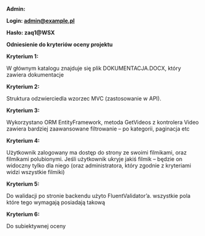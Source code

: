 **Admin:**

**Login: <admin@example.pl>**

**Hasło: zaq1@WSX**



**Odniesienie do kryteriów oceny projektu**

**Kryterium 1:**

W głównym katalogu znajduje się plik DOKUMENTACJA.DOCX, który zawiera dokumentacje

**Kryterium 2:**

Struktura odzwierciedla wzorzec MVC (zastosowanie w API).

**Kryterium 3:**

Wykorzystano ORM EntityFramework, metoda GetVideos z kontrolera Video zawiera bardziej zaawansowane filtrowanie – po kategorii, paginacja etc

**Kryterium 4:**

Użytkownik zalogowany ma dostęp do strony ze swoimi filmikami, oraz filmikami polubionymi. Jeśli użytkownik ukryje jakiś filmik – będzie on widoczny tylko dla niego (oraz administratora, który zgodnie z kryteriami widzi wszystkie filmiki)

**Kryterium 5:**

Do walidacji po stronie backendu użyto FluentValidator’a. wszystkie pola które tego wymagają posiadają takową

**Kryterium 6:**

Do subiektywnej oceny


